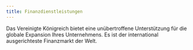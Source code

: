 ```yaml
---
title: Finanzdienstleistungen
---
```


Das Vereinigte Königreich bietet eine unübertroffene Unterstützung für die globale Expansion Ihres Unternehmens. Es ist der international ausgerichteste Finanzmarkt der Welt.
